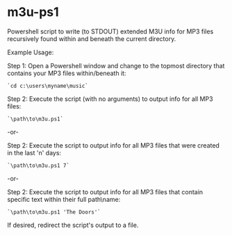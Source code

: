 # m3u-ps1
Powershell script to write (to STDOUT) extended M3U info for MP3 files recursively found within and beneath the current directory.

Example Usage:

Step 1: Open a Powershell window and change to the topmost directory that contains your MP3 files within/beneath it:

    `cd c:\users\myname\music`

Step 2: Execute the script (with no arguments) to output info for all MP3 files:

    `\path\to\m3u.ps1`

-or-

Step 2: Execute the script to output info for all MP3 files that were created in the last 'n' days:

    `\path\to\m3u.ps1 7`

-or-

Step 2: Execute the script to output info for all MP3 files that contain specific text within their full path\name:

    `\path\to\m3u.ps1 'The Doors'`

If desired, redirect the script's output to a file.
